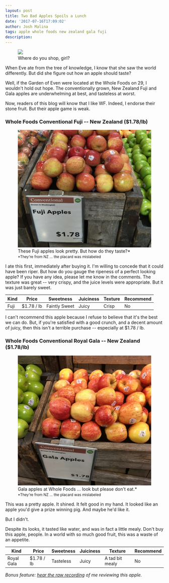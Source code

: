 ```yaml
---
layout: post
title: Two Bad Apples Spoils a Lunch
date: '2017-07-16T17:09:02'
author: Josh Malina
tags: apple whole foods new zealand gala fuji
description:
---
```


<figure>
    <img src="https://swh-826d.kxcdn.com/wp-content/uploads/2011/06/eve_apple.jpg">
    <figcaption>Where do you shop, girl?</figcaption>
</figure>

When Eve ate from the tree of knowledge, I know that she saw the world differently. But did she
figure out how an apple should taste?

Well, if the Garden of Even were located at the Whole Foods on 29, I wouldn't hold out hope.
The conventionally grown, New Zealand Fuji and Gala apples are underwhelming at best, and tasteless at worst.

Now, readers of this blog will know that I like WF. Indeed, I endorse their stone
fruit. But their apple game is weak.

### Whole Foods Conventional Fuji -- New Zealand ($1.78/lb)

<figure>
    <img src="/assets/images/conv_fuji_wf.jpg">
    <figcaption>These Fuji apples look pretty. But how do they taste?*
        <small><br>*They're from NZ ... the placard was mislabeled</small>
    </figcaption>
</figure>

I ate this first, immediately after buying it. I'm willing to concede that it could
 have been riper. But how do you gauge the ripeness of a perfect looking apple? If you have
 any idea, please let me know in the comments.
 The texture was great -- very crispy, and the juice levels were appropriate.
 But it was just barely sweet.

|Kind|Price|Sweetness|Juiciness|Texture|Recommend|
|---|---|---|---|---|---|
|Fuji|$1.78 / lb|Faintly Sweet|Juicy|Crisp|No|

I can't recommend this apple because I refuse to believe that it's the best we can do. But, if
 you're satisfied with a good crunch, and a decent amount of juicy, then this isn't a terrible
 purchase -- especially at $1.78 / lb.


### Whole Foods Conventional Royal Gala -- New Zealand ($1.78/lb)

<figure>
    <img src="/assets/images/wf_NZ_conf_gala.jpg">
    <figcaption>Gala apples at Whole Foods ... look but please don't eat.*
        <small><br>*They're from NZ ... the placard was mislabeled</small>
    </figcaption>
</figure>

This was a pretty apple. It shined. It felt good in my hand. It looked like an apple you'd give
 a prize winning pig. And maybe he'd like it.

 But I didn't.

 Despite its looks, it tasted like water, and was in fact a little mealy. Don't buy
  this apple, people. In a world with so much good fruit,
  this was a waste of an appetite.

 |Kind|Price|Sweetness|Juiciness|Texture|Recommend|
 |---|---|---|---|---|---|
 |Royal Gala|$1.78 / lb|Tasteless|Juicy|A tad bit mealy|No|



<em>Bonus feature: <a href="https://clyp.it/dexcvsah">hear the raw recording</a> of me reviewing this apple.</em>

<!-- notes

This was a bad apple. I ate it three days after purchasing, and it was very pretty.
Good sheen, good weight, good shape -- pretty little stem.

Looks like it's gonna be good. Didn't taste like anything.

It's a little mealy, but not terribly so.

It's not sweet.

Waste of an appetite.

It's not really good. I don't know if it's good. I don't think it's good.

It sucks. Tastes like water. It has no flavour.

 -->
